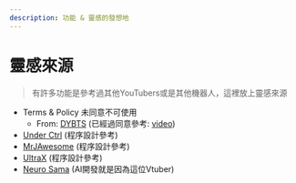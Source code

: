 ```yaml
---
description: 功能 & 靈感的發想地
---
```


# 靈感來源

> 有許多功能是參考過其他YouTubers或是其他機器人，這裡放上靈感來源

* Terms & Policy 未同意不可使用
  * From: [DYBTS](https://discordservers.tw/bots/1008634918869418024) (已經過同意參考: [video](https://youtu.be/-afo-3MLquA))
* [Under Ctrl](https://www.youtube.com/@UnderCtrl) (程序設計參考)
* [MrJAwesome](https://www.youtube.com/@MrJAwesomeYT) (程序設計參考)
* [UltraX](https://www.youtube.com/@UltraX1) (程序設計參考)
* [Neuro Sama](https://www.twitch.tv/vedal987) (AI開發就是因為這位Vtuber)


